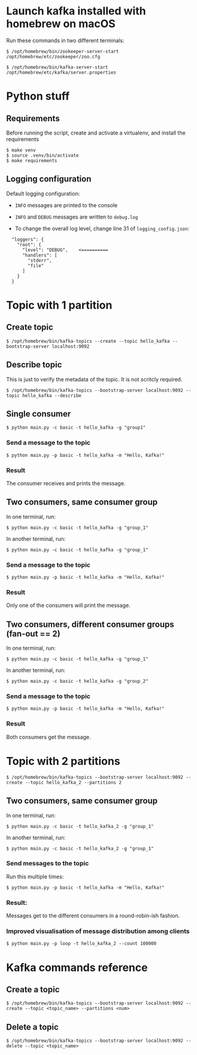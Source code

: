 # Launch kafka installed with homebrew on macOS

Run these commands in two different terminals:

```shell
$ /opt/homebrew/bin/zookeeper-server-start /opt/homebrew/etc/zookeeper/zoo.cfg
```

```shell
$ /opt/homebrew/bin/kafka-server-start /opt/homebrew/etc/kafka/server.properties 
```

# Python stuff

## Requirements

Before running the script, create and activate a virtualenv, and install the requirements

```shell
$ make venv
$ source .venv/bin/activate
$ make requirements
```

## Logging configuration

Default logging configuration:

* `INFO` messages are printed to the console
* `INFO` and `DEBUG` messages are written to `debug.log`

* To change the overall log level, change line 31 of `logging_config.json`:

```text
  "loggers": {
    "root": {
      "level": "DEBUG",    <==========
      "handlers": [
        "stderr",
        "file"
      ]
    }
  }

```

# Topic with 1 partition

## Create topic

```shell
$ /opt/homebrew/bin/kafka-topics --create --topic hello_kafka --bootstrap-server localhost:9092
```

## Describe topic

This is just to verify the metadata of the topic. It is not scritcly required.

```shell
$ /opt/homebrew/bin/kafka-topics --bootstrap-server localhost:9092 --topic hello_kafka --describe
```

## Single consumer

```shell
$ python main.py -c basic -t hello_kafka -g "group1"
```

### Send a message to the topic

```shell
$ python main.py -p basic -t hello_kafka -m "Hello, Kafka!"
```

### Result

The consumer receives and prints the message.

## Two consumers, same consumer group

In one terminal, run:
```shell
$ python main.py -c basic -t hello_kafka -g "group_1"
```

In another terminal, run:
```shell
$ python main.py -c basic -t hello_kafka -g "group_1"
```

### Send a message to the topic

```shell
$ python main.py -p basic -t hello_kafka -m "Hello, Kafka!"
```

### Result

Only one of the consumers will print the message.

## Two consumers, different consumer groups (fan-out == 2)

In one terminal, run:
```shell
$ python main.py -c basic -t hello_kafka -g "group_1"
```

In another terminal, run:
```shell
$ python main.py -c basic -t hello_kafka -g "group_2"
```

### Send a message to the topic

```shell
$ python main.py -p basic -t hello_kafka -m "Hello, Kafka!"
```

### Result

Both consumers get the message.

# Topic with 2 partitions

```shell
$ /opt/homebrew/bin/kafka-topics --bootstrap-server localhost:9092 --create --topic hello_kafka_2 --partitions 2
```

## Two consumers, same consumer group

In one terminal, run:
```shell
$ python main.py -c basic -t hello_kafka_2 -g "group_1"
```

In another terminal, run:
```shell
$ python main.py -c basic -t hello_kafka_2 -g "group_1"
```

### Send messages to the topic

Run this multiple times:

```shell
$ python main.py -p basic -t hello_kafka -m "Hello, Kafka!"
```

### Result:

Messages get to the different consumers in a round-robin-ish fashion.

### Improved visualisation of message distribution among clients

```shell
$ python main.py -p loop -t hello_kafka_2 --count 100000
```

# Kafka commands reference

## Create a topic

```shell
$ /opt/homebrew/bin/kafka-topics --bootstrap-server localhost:9092 --create --topic <topic_name> --partitions <num>
```

## Delete a topic

```shell
$ /opt/homebrew/bin/kafka-topics --bootstrap-server localhost:9092 --delete --topic <topic_name>
```
